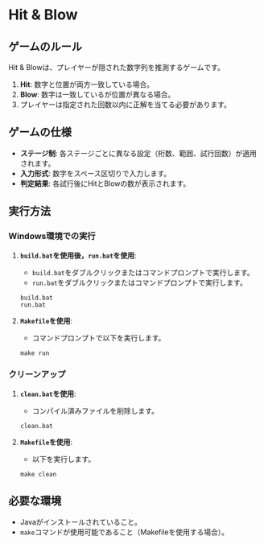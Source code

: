 # Hit & Blow

## ゲームのルール

Hit & Blowは、プレイヤーが隠された数字列を推測するゲームです。

1. **Hit**: 数字と位置が両方一致している場合。
2. **Blow**: 数字は一致しているが位置が異なる場合。
3. プレイヤーは指定された回数以内に正解を当てる必要があります。

## ゲームの仕様

- **ステージ制**: 各ステージごとに異なる設定（桁数、範囲、試行回数）が適用されます。
- **入力形式**: 数字をスペース区切りで入力します。
- **判定結果**: 各試行後にHitとBlowの数が表示されます。

## 実行方法

### Windows環境での実行
1. **`build.bat`を使用後，`run.bat`を使用**:
   - `build.bat`をダブルクリックまたはコマンドプロンプトで実行します。
   - `run.bat`をダブルクリックまたはコマンドプロンプトで実行します。
   ```
   build.bat
   run.bat
   ```

2. **`Makefile`を使用**:
   - コマンドプロンプトで以下を実行します。
   ```
   make run
   ```

### クリーンアップ

1. **`clean.bat`を使用**:
   - コンパイル済みファイルを削除します。
   ```
   clean.bat
   ```

2. **`Makefile`を使用**:
   - 以下を実行します。
   ```
   make clean
   ```

## 必要な環境

- Javaがインストールされていること。
- `make`コマンドが使用可能であること（Makefileを使用する場合）。

